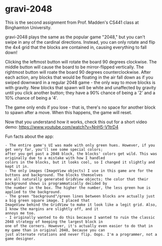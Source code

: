 # gravi-2048

This is the second assignment from Prof. Madden's CS441 class at Binghamton University.

gravi-2048 plays the same as the popular game "2048," but you can't swipe in any of the cardinal directions. Instead, you can only rotate and flip the 4x4 grid that the blocks are contained in, causing everything to fall down!

Clicking the leftmost button will rotate the board 90 degrees clockwise. The middle button will cause the board to be mirror-flipped vertically. The rightmost button will roate the board 90 degrees counterclockwise. After each action, any blocks that would be floating in the air fall down as if you swiped downward in a regular 2048 game - the only way to move blocks is with gravity. New blocks that spawn will be white and unaffected by gravity until you click another button; they have a 90% chance of being a '2' and a 10% chance of being a '4'.

The game only ends if you lose - that is, there's no space for another block to spawn after a move. When this happens, the game will reset.

Now that you understand how it works, check this out for a short video demo: https://www.youtube.com/watch?v=NnH5-V1trD4

Fun facts about the app:

    - The entire game's UI was made with only green hues. However, if you get very far, you'll see some special colors; 
    after you get past a 2048 block, the blocks' colors get wild. This was originally due to a mistake with how I handled
    colors in the blocks, but it looks cool, so I changed it slightly and kept it in.
    - The only images (ImageView objects) I use in this game are for the buttons and background. The blocks themselves
    are all naturally generated GridView objects; the color that their background shows is programmatically decided by
    the number in the box. The higher the number, the less green hue is applied to the background.
    - The green "background"/green lines between blocks are actually just a big green square image. I placed that
    ImageView behind the GridView to make it look like a legit grid. Also, I know the margins are slightly off, and it
    annoys me too.
    - I originally wanted to do this because I wanted to ruin the classic 2048 strategy of keeping the largest block in 
    one of the corners. However, it's actually even easier to do that in my game than in original 2048, because you can
    just alternate rotations and never flip. Oops. I'm a programmer, not a game designer.
